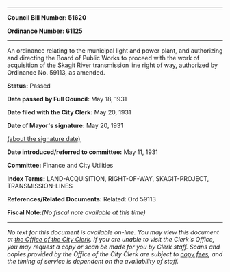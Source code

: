 

********

**Council Bill Number: 51620**
   
**Ordinance Number: 61125**
********

 An ordinance relating to the municipal light and power plant, and authorizing and directing the Board of Public Works to proceed with the work of acquisition of the Skagit River transmission line right of way, authorized by Ordinance No. 59113, as amended.

**Status:** Passed
   
**Date passed by Full Council:** May 18, 1931
   
**Date filed with the City Clerk:** May 20, 1931
   
**Date of Mayor's signature:** May 20, 1931
   
[(about the signature date)](/~public/approvaldate.htm)
   
   
   
**Date introduced/referred to committee:** May 11, 1931
   
**Committee:** Finance and City Utilities
   
   
**Index Terms:** LAND-ACQUISITION, RIGHT-OF-WAY, SKAGIT-PROJECT, TRANSMISSION-LINES

**References/Related Documents:** Related: Ord 59113

**Fiscal Note:**_(No fiscal note available at this time)_
********

_No text for this document is available on-line. You may view this document at [the Office of the City Clerk](http://www.seattle.gov/leg/clerk/contactUs.htm). If you are unable to visit the Clerk's Office, you may request a copy or scan be made for you by Clerk staff. Scans and copies provided by the Office of the City Clerk are subject to [copy fees](http://clerk.seattle.gov/~public/clerkfees.htm), and the timing of service is dependent on the availability of staff._

